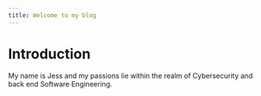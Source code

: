 ```yaml
---
title: Welcome to my blog
---
```


# Introduction
My name is Jess and my passions lie within the realm of Cybersecurity and back end Software Engineering.
